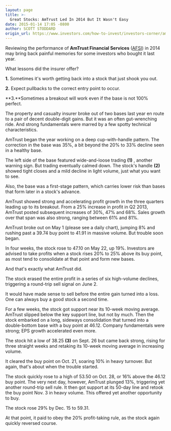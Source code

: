 ```yaml
---
layout: page
title: >-
  Great Stocks: AmTrust Led In 2014 But It Wasn't Easy
date: 2015-01-14 17:05 -0800
author: SCOTT STODDARD
origin_url: https://www.investors.com/how-to-invest/investors-corner/amtrust-financial-offered-wild-ride/
---
```


Reviewing the performance of **AmTrust Financial Services** ([AFSI](https://research.investors.com/quote.aspx?symbol=AFSI)) in 2014 may bring back painful memories for some investors who bought it last year.

What lessons did the insurer offer?

**1.** Sometimes it's worth getting back into a stock that just shook you out.

**2.** Expect pullbacks to the correct entry point to occur.

**3.**Sometimes a breakout will work even if the base is not 100% perfect.

The property and casualty insurer broke out of two bases last year en route to a pair of decent double-digit gains. But it was an often gut-wrenching ride. And strong fundamentals were marred by a few spotty technical characteristics.

AmTrust began the year working on a deep cup-with-handle pattern. The correction in the base was 35%, a bit beyond the 20% to 33% decline seen in a healthy base.

The left side of the base featured wide-and-loose trading **(1)** , another warning sign. But trading eventually calmed down. The stock's handle **(2)** showed tight closes and a mild decline in light volume, just what you want to see.

Also, the base was a first-stage pattern, which carries lower risk than bases that form later in a stock's advance.

AmTrust showed strong and accelerating profit growth in the three quarters leading up to its breakout. From a 25% increase in profit in Q2 2013, AmTrust posted subsequent increases of 30%, 47% and 68%. Sales growth over that span was also strong, ranging between 61% and 81%.

AmTrust broke out on May 1 (please see a daily chart), jumping 8% and rushing past a 39.74 buy point to 41.91 in massive volume. But trouble soon began.

In four weeks, the stock rose to 47.10 on May 22, up 19%. Investors are advised to take profits when a stock rises 20% to 25% above its buy point, as most tend to consolidate at that point and form new bases.

And that's exactly what AmTrust did.

The stock erased the entire profit in a series of six high-volume declines, triggering a round-trip sell signal on June 2.

It would have made sense to sell before the entire gain turned into a loss. One can always buy a good stock a second time.

For a few weeks, the stock got support near its 10-week moving average. AmTrust slipped below the key support line, but not by much. Then the stock embarked on a long, sideways consolidation that turned into a double-bottom base with a buy point at 46.12. Company fundamentals were strong; EPS growth accelerated even more.

The stock hit a low of 38.25 **(3)** on Sept. 26 but came back strong, rising for three straight weeks and retaking its 10-week moving average in increasing volume.

It cleared the buy point on Oct. 21, soaring 10% in heavy turnover. But again, that's about when the trouble started.

The stock quickly rose to a high of 53.50 on Oct. 28, or 16% above the 46.12 buy point. The very next day, however, AmTrust plunged 13%, triggering yet another round-trip sell rule. It then got support at its 50-day line and retook the buy point Nov. 3 in heavy volume. This offered yet another opportunity to buy.

The stock rose 29% by Dec. 15 to 59.31.

At that point, it paid to obey the 20% profit-taking rule, as the stock again quickly reversed course.
